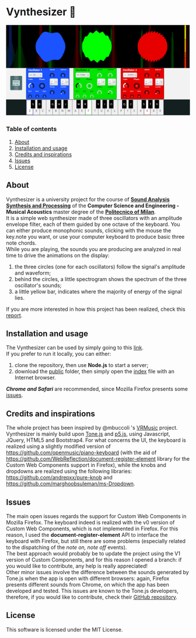 # Vynthesizer :musical_keyboard:
![Vynthesizer](vynthesizer.png)
### Table of contents

1. [About](#about)
2. [Installation and usage](#installation-and-usage)
3. [Credits and inspirations](#credits-and-inspirations)
4. [Issues](#issues)
5. [License](#license)

## About
Vynthesizer is a university project for the course of **[Sound Analysis Synthesis and Processing](https://sites.google.com/site/sasppolimi/)** of the **Computer Science and Engineering - Musical Acoustics** master degree of the **[Politecnico of Milan](https://www.polimi.it/)**.  
It is a simple web synthesizer made of three oscillators with an amplitude envelope filter, each of them guided by one octave of the keyboard. You can either produce monophonic sounds, clicking with the mouse the key.note you want, or use your computer keyboard to produce basic three note chords.  
While you are playing, the sounds you are producing are analyzed in real time to drive the animations on the display:
  1. the three circles (one for each oscillators) follow the signal's amplitude and waveform;
  2. behind the circles, a little spectrogram shows the spectrum of the three oscillator's sounds;
  3. a little yellow bar, indicates where the majority of energy of the signal lies.
  
If you are more interested in how this project has been realized, check this [report](report.pdf).

## Installation and usage
The Vynthesizer can be used by simply going to this [link](https://vynthesizer.herokuapp.com/).  
If you prefer to run it locally, you can either:
  1. clone the repository, then use **Node.js** to start a server;
  2. download the [public](/public) folder, then simply open the [index](/public/index.html) file with an Internet browser.

**_Chrome and Safari_** are recommended, since Mozilla Firefox presents some [issues](#issues).

## Credits and inspirations
The whole project has been inspired by @mbuccoli 's [VRMusic](https://github.com/mbuccoli/VRmusic) project.  
Vynthesizer is mainly build upon [Tone.js](https://tonejs.github.io/) and [p5.js](https://github.com/processing/p5.js), using Javascript, JQuery, HTML5 and Bootstrap4.
For what concerns the UI, the keyboard is realized using a slightly modified version of https://github.com/openmusic/piano-keyboard (with the aid of https://github.com/WebReflection/document-register-element library for the Custom Web Components support in Firefox), while the knobs and dropdowns are realized using the following libraries: https://github.com/andrepxx/pure-knob and https://github.com/marghoobsuleman/ms-Dropdown.

## Issues
The main open issues regards the support for Custom Web Components in Mozilla Firefox. The keyboard indeed is realized with the v0 version of Custom Web Components, which is not implemented in Firefox. For this reason, I used the **document-register-element** API to interface the keyboard with Firefox, but still there are some problems (especially related to the dispatching of the *note on, note off* events).  
The best approach would probably be to update the project using the V1 version of Custom Components, and for this reason I opened a branch: if you would like to contribute, any help is really appreciated!  
Other minor issues involve the difference between the sounds generated by Tone.js when the app is open with different browsers: again, Firefox presents different sounds from Chrome, on which the app has been developed and tested. This issues are known to the Tone.js developers, therefore, if you would like to contribute, check their [GitHub repository](https://github.com/Tonejs/Tone.js).

## License
This software is licensed under the MIT License.


